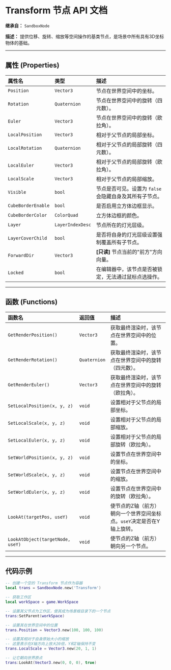 # Transform 节点 API 文档

**继承自：** `SandboxNode`

**描述：**
提供位移、旋转、缩放等空间操作的基类节点，是场景中所有具有3D坐标物体的基础。

---

## 属性 (Properties)

| 属性名 | 类型 | 描述 |
| :--- | :--- | :--- |
| `Position` | `Vector3` | 节点在世界空间中的坐标。 |
| `Rotation` | `Quaternion`| 节点在世界空间中的旋转（四元数）。 |
| `Euler` | `Vector3` | 节点在世界空间中的旋转（欧拉角）。 |
| `LocalPosition`| `Vector3` | 相对于父节点的局部坐标。 |
| `LocalRotation`| `Quaternion`| 相对于父节点的局部旋转（四元数）。 |
| `LocalEuler` | `Vector3` | 相对于父节点的局部旋转（欧拉角）。 |
| `LocalScale` | `Vector3` | 相对于父节点的局部缩放。 |
| `Visible` | `bool` | 节点是否可见。设置为 `false` 会隐藏自身及其所有子节点。 |
| `CubeBorderEnable`| `bool` | 是否启用立方体边框显示。 |
| `CubeBorderColor`| `ColorQuad` | 立方体边框的颜色。 |
| `Layer` | `LayerIndexDesc` | 节点所在的灯光层级。 |
| `LayerCoverChild`| `bool` | 是否将自身的灯光层级设置强制覆盖所有子节点。 |
| `ForwardDir` | `Vector3` | **[只读]** 节点当前的"前方"方向向量。 |
| `Locked` | `bool` | 在编辑器中，该节点是否被锁定，无法通过鼠标点选操作。 |

---

## 函数 (Functions)

| 函数名 | 返回值 | 描述 |
| :--- | :--- | :--- |
| `GetRenderPosition()`| `Vector3` | 获取最终渲染时，该节点在世界空间中的位置。 |
| `GetRenderRotation()`| `Quaternion`| 获取最终渲染时，该节点在世界空间中的旋转（四元数）。 |
| `GetRenderEuler()` | `Vector3` | 获取最终渲染时，该节点在世界空间中的旋转（欧拉角）。 |
| `SetLocalPosition(x, y, z)` | `void` | 设置相对于父节点的局部坐标。 |
| `SetLocalScale(x, y, z)` | `void` | 设置相对于父节点的局部缩放。 |
| `SetLocalEuler(x, y, z)` | `void` | 设置相对于父节点的局部旋转（欧拉角）。 |
| `SetWorldPosition(x, y, z)` | `void` | 设置节点在世界空间中的坐标。 |
| `SetWorldScale(x, y, z)` | `void` | 设置节点在世界空间中的缩放。 |
| `SetWorldEuler(x, y, z)` | `void` | 设置节点在世界空间中的旋转（欧拉角）。 |
| `LookAt(targetPos, useY)` | `void` | 使节点的Z轴（前方）朝向一个世界空间坐标点。`useY`决定是否在Y轴上旋转。 |
| `LookAtObject(targetNode, useY)`| `void` | 使节点的Z轴（前方）朝向另一个节点。 |

---

## 代码示例

```lua
-- 创建一个空的 Transform 节点作为容器
local trans = SandboxNode.new('Transform')

-- 获取工作区
local workSpace = game.WorkSpace

-- 设置其父节点为工作区，使其成为场景根目录下的一个节点
trans:SetParent(workSpace)

-- 设置其在世界空间中的位置
trans.Position = Vector3.new(100, 100, 100)

-- 设置其相对于自身原始大小的缩放
-- 这里表示在X轴方向上放大20倍，Y和Z轴保持不变
trans.LocalScale = Vector3.new(20, 1, 1)

-- 让它朝向世界原点
trans:LookAt(Vector3.new(0, 0, 0), true)
``` 